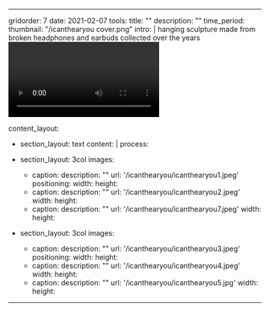 ---

gridorder: 7
date: 2021-02-07
tools:
title: ""
description: ""
time_period:
thumbnail: "/icanthearyou cover.png"
intro: |
 hanging sculpture made from broken headphones and earbuds collected over the years<br>
  <video>Your browser does not support the &lt;video&gt; tag.
  <source src="https://youtu.be/6lL1jkT2dwk"/>
  </video>

content_layout:
  - section_layout: text
    content: |
      process:

  - section_layout: 3col
    images:
      - caption:
        description: ""
        url: '/icanthearyou/icanthearyou1.jpeg'
        positioning: 
        width:
        height:
      - caption:
        description: ""
        url: '/icanthearyou/icanthearyou2.jpeg'
        width:
        height:
      - caption:
        description: ""
        url: '/icanthearyou/icanthearyou7.jpeg'
        width:
        height:
 
  - section_layout: 3col
    images:
      - caption:
        description: ""
        url: '/icanthearyou/icanthearyou3.jpeg'
        positioning: 
        width:
        height:
      - caption:
        description: ""
        url: '/icanthearyou/icanthearyou4.jpeg'
        width:
        height:
      - caption:
        description: ""
        url: '/icanthearyou/icanthearyou5.jpg'
        width:
        height: 
---
